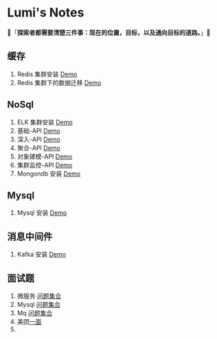 # Lumi's Notes

👋「**探索者都需要清楚三件事：现在的位置，目标，以及通向目标的道路。**」👋

##  缓存

1. Redis 集群安装   [Demo](https://github.com/wangpf1024/lumi-notes/blob/main/Redis/Redis%E5%AE%89%E8%A3%85.md)
2. Redis 集群下的数据迁移  [Demo](https://github.com/wangpf1024/lumi-notes/blob/main/Redis/RedisCluster%E5%A4%A7%E6%B5%B7%E6%8D%9E%E9%92%88%E6%95%B0%E6%8D%AE%E8%BF%81%E7%A7%BB.md)

##  NoSql

1. ELK 集群安装   [Demo](https://github.com/wangpf1024/lumi-notes/blob/main/ELK/ELK%E5%AE%89%E8%A3%85.md)
2. 基础-API  [Demo](https://github.com/wangpf1024/lumi-notes/blob/main/ELK/Elastic-API.md)
3. 深入-API  [Demo](https://github.com/wangpf1024/lumi-notes/blob/main/ELK/Elastic-API-2.md)
4. 聚合-API  [Demo](https://github.com/wangpf1024/lumi-notes/blob/main/ELK/Elastic-API-3.md)
5. 对象建模-API   [Demo](https://github.com/wangpf1024/lumi-notes/blob/main/ELK/Elastic-API-4.md)
6. 集群监控-API   [Demo](https://github.com/wangpf1024/lumi-notes/blob/main/ELK/Elastic-API-5.md)
7. Mongondb 安装  [Demo](https://github.com/wangpf1024/lumi-notes/blob/main/Mongodb/Mongodb%E5%AE%89%E8%A3%85.md)

## Mysql

1. Mysql 安装 [Demo](https://github.com/wangpf1024/lumi-notes/blob/main/Mysql/Mysql%E5%AE%89%E8%A3%85.md)

##  消息中间件

1. Kafka 安装 [Demo](https://github.com/wangpf1024/lumi-notes/blob/main/Kafka/Kafka%E5%AE%89%E8%A3%85.md)

##  面试题

1. 微服务 [问题集合](https://github.com/wangpf1024/lumi-notes/blob/main/Interview/%E9%B2%81%E7%B1%B3-%E9%9D%A2%E8%AF%95%E9%A2%98-%E5%BE%AE%E6%9C%8D%E5%8A%A1.md)
2. Mysql [问题集合](https://github.com/wangpf1024/lumi-notes/blob/main/Interview/%E9%B2%81%E7%B1%B3-%E9%9D%A2%E8%AF%95%E9%A2%98-Mysql.md)
3. Mq [问题集合](https://github.com/wangpf1024/lumi-notes/blob/main/Interview/%E9%B2%81%E7%B1%B3-%E9%9D%A2%E8%AF%95%E9%A2%98-Mq.md)
4. 美团[一面](https://github.com/wangpf1024/lumi-notes/blob/main/Interview/20230919-%E7%BE%8E%E5%9B%A2.md)
5. 


